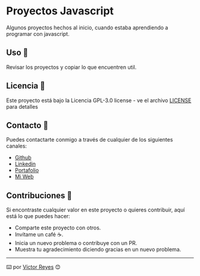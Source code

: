 # Proyectos Javascript
Algunos proyectos hechos al inicio, cuando estaba aprendiendo a programar con javascript.

## Uso 🚀
Revisar los proyectos y copiar lo que encuentren util.

## Licencia 📄
Este proyecto está bajo la Licencia GPL-3.0 license - ve el archivo [LICENSE](LICENSE) para detalles

## Contacto 📖
Puedes contactarte conmigo a través de cualquier de los siguientes canales:
- [Github](https://github.com/tenshi98)
- [Linkedin](https://www.linkedin.com/in/victor-reyes-galvez/)
- [Portafolio](https://tenshi98.github.io/portafolio/)
- [Mi Web](https://web.digitalcreations.cl/)

## Contribuciones 🎁
Si encontraste cualquier valor en este proyecto o quieres contribuir, aquí está lo que puedes hacer:

- Comparte este proyecto con otros.
- Invítame un café ☕.
- Inicia un nuevo problema o contribuye con un PR.
- Muestra tu agradecimiento diciendo gracias en un nuevo problema.

---

⌨️ por [Víctor Reyes](https://github.com/tenshi98) 😊
